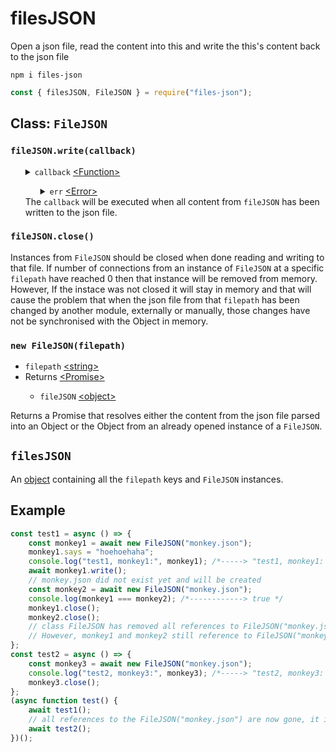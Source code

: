 # filesJSON
Open a json file, read the content into this and write the this's content back to the json file
<pre><code>npm i files-json</code></pre>

```javascript
const { filesJSON, FileJSON } = require("files-json");
```
<h2>Class: <code>FileJSON</code></h2>
<h3><code>fileJSON.write(callback)</code></h3>
<ul>
	<details>
		<summary>
			<code>callback</code> <a href="https://developer.mozilla.org/en-US/docs/Web/JavaScript/Reference/Global_Objects/Function">&lt;Function&gt;</a>
		</summary>
	</details>
	<ul>
		<details>
			<summary>
				<code>err</code> <a href="https://developer.mozilla.org/en-US/docs/Web/JavaScript/Reference/Global_Objects/Error">&lt;Error&gt;</a>
			</summary>
			The <code>err</code> is <a href="https://developer.mozilla.org/en-US/docs/Web/JavaScript/Data_structures#Null_type">Null</a> or return the <a href="https://developer.mozilla.org/en-US/docs/Web/JavaScript/Reference/Global_Objects/Error">&lt;Error&gt;</a> generated from <a href="https://nodejs.org/dist/latest-v12.x/docs/api/fs.html#fs_fs_writefile_file_data_options_callback">fs.writeFile()</a>.
		</details>
	</ul>
	The <code>callback</code> will be executed when all content from <code>fileJSON</code> has been written to the json file.
</ul>
<h3><code>fileJSON.close()</code></h3>
Instances from <code>FileJSON</code> should be closed when done reading and writing to that file. If number of connections from an instance of <code>FileJSON</code> at a specific <code>filepath</code> have reached 0 then that instance will be removed from memory. However, If the instace was not closed it will stay in memory and that will cause the problem that when the json file from that <code>filepath</code> has been changed by another module, externally or manually, those changes have not be synchronised with the Object in memory.
<h3><code>new FileJSON(filepath)</code></h3>
<ul>
    <li><code>filepath</code> <a href="https://developer.mozilla.org/en-US/docs/Web/JavaScript/Data_structures#String_type">&lt;string&gt;</a></li>
    <li>Returns <a href="https://developer.mozilla.org/en-US/docs/Web/JavaScript/Reference/Global_Objects/Promise">&lt;Promise&gt;</a></li>
    <ul>
        <li><code>fileJSON</code> <a href="https://developer.mozilla.org/en-US/docs/Web/JavaScript/Reference/Global_Objects/Object">&lt;object&gt;</a></li>
    </ul>
</ul>
Returns a Promise that resolves either the content from the json file parsed into an Object or the Object from an already opened instance of a <code>FileJSON</code>.
<h2><code>filesJSON</code></h2>
An <a href="https://developer.mozilla.org/en-US/docs/Web/JavaScript/Reference/Global_Objects/Object">object</a> containing all the <code>filepath</code> keys and <code>FileJSON</code> instances.
<h2>Example</h2>

```javascript
const test1 = async () => {
    const monkey1 = await new FileJSON("monkey.json");
    monkey1.says = "hoehoehaha";
    console.log("test1, monkey1:", monkey1); /*-----> "test1, monkey1: FileJSON { says: 'hoehoehaha' }" */
    await monkey1.write();
    // monkey.json did not exist yet and will be created
    const monkey2 = await new FileJSON("monkey.json");
    console.log(monkey1 === monkey2); /*------------> true */
    monkey1.close();
    monkey2.close();
    // class FileJSON has removed all references to FileJSON("monkey.json")
    // However, monkey1 and monkey2 still reference to FileJSON("monkey.json")
};
const test2 = async () => {
    const monkey3 = await new FileJSON("monkey.json");
    console.log("test2, monkey3:", monkey3); /*-----> "test2, monkey3: FileJSON { says: 'hoehoehaha' }" */
    monkey3.close();
};
(async function test() {
    await test1();
    // all references to the FileJSON("monkey.json") are now gone, it is garbage collected
    await test2();
})();
```